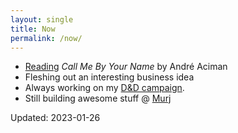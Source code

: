 ```yaml
---
layout: single
title: Now
permalink: /now/
---
```


* [Reading](https://app.thestorygraph.com/profile/book_eddy) *Call Me By Your Name* by André Aciman
* Fleshing out an interesting business idea
* Always working on my [D&D campaign](https://bhreia.com/).
* Still building awesome stuff @ [Murj](https://murj.com)

Updated: 2023-01-26
